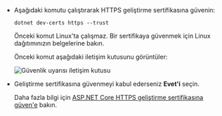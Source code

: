 * Aşağıdaki komutu çalıştırarak HTTPS geliştirme sertifikasına güvenin:

  ```dotnetcli
  dotnet dev-certs https --trust
  ```
  
  Önceki komut Linux'ta çalışmaz. Bir sertifikaya güvenmek için Linux dağıtımınızın belgelerine bakın.

  Önceki komut aşağıdaki iletişim kutusunu görüntüler:

  ![Güvenlik uyarısı iletişim kutusu](~/getting-started/_static/cert.png)

* Geliştirme sertifikasına güvenmeyi kabul ederseniz **Evet'i** seçin.

  Daha fazla bilgi için [ASP.NET Core HTTPS geliştirme sertifikasına güven'e](xref:security/enforcing-ssl#trust-the-aspnet-core-https-development-certificate-on-windows-and-macos) bakın.
  
